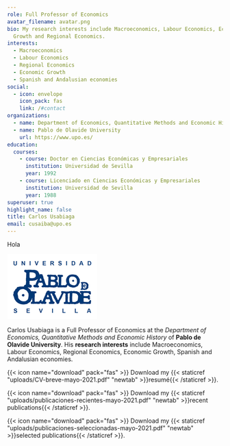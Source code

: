 ```yaml
---
role: Full Professor of Economics
avatar_filename: avatar.png
bio: My research interests include Macroeconomics, Labour Economics, Economic
  Growth and Regional Economics.
interests:
  - Macroeconomics
  - Labour Economics
  - Regional Economics
  - Economic Growth
  - Spanish and Andalusian economies
social:
  - icon: envelope
    icon_pack: fas
    link: /#contact
organizations:
  - name: Department of Economics, Quantitative Methods and Economic History
  - name: Pablo de Olavide University
    url: https://www.upo.es/
education:
  courses:
    - course: Doctor en Ciencias Económicas y Empresariales
      institution: Universidad de Sevilla
      year: 1992
    - course: Licenciado en Ciencias Económicas y Empresariales
      institution: Universidad de Sevilla
      year: 1988
superuser: true
highlight_name: false
title: Carlos Usabiaga
email: cusaiba@upo.es
---
```

Hola

![](logo-upo.png)

Carlos Usabiaga is a Full Professor of Economics at the *Department of Economics, Quantitative Methods and Economic History* of **Pablo de Olavide University**. His **research interests** include Macroeconomics, Labour Economics, Regional Economics, Economic Growth, Spanish and Andalusian economies.

{{< icon name="download" pack="fas" >}} Download my {{< staticref "uploads/CV-breve-mayo-2021.pdf" "newtab" >}}resumé{{< /staticref >}}.

{{< icon name="download" pack="fas" >}} Download my {{< staticref "uploads/publicaciones-recientes-mayo-2021.pdf" "newtab" >}}recent publications{{< /staticref >}}.

{{< icon name="download" pack="fas" >}} Download my {{< staticref "uploads/publicaciones-seleccionadas-mayo-2021.pdf" "newtab" >}}selected publications{{< /staticref >}}.